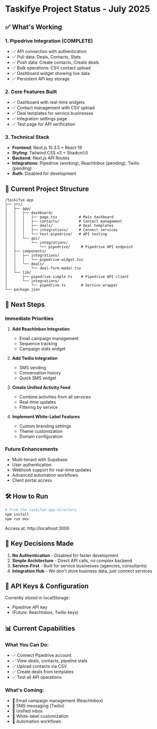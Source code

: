 # Taskifye Project Status - July 2025

## ✅ What's Working

### 1. **Pipedrive Integration (COMPLETE)**
- ✅ API connection with authentication
- ✅ Pull data: Deals, Contacts, Stats
- ✅ Push data: Create contacts, Create deals
- ✅ Bulk operations: CSV contact upload
- ✅ Dashboard widget showing live data
- ✅ Persistent API key storage

### 2. **Core Features Built**
- ✅ Dashboard with real-time widgets
- ✅ Contact management with CSV upload
- ✅ Deal templates for service businesses
- ✅ Integration settings page
- ✅ Test page for API verification

### 3. **Technical Stack**
- **Frontend**: Next.js 15.3.5 + React 19
- **Styling**: Tailwind CSS v3 + Shadcn/UI
- **Backend**: Next.js API Routes
- **Integrations**: Pipedrive (working), ReachInbox (pending), Twilio (pending)
- **Auth**: Disabled for development

## 📁 Current Project Structure

```
/taskifye-app
├── src/
│   ├── app/
│   │   ├── dashboard/
│   │   │   ├── page.tsx          # Main dashboard
│   │   │   ├── contacts/         # Contact management
│   │   │   ├── deals/            # Deal templates
│   │   │   ├── integrations/     # Connect services
│   │   │   └── test-pipedrive/   # API testing
│   │   └── api/
│   │       └── integrations/
│   │           └── pipedrive/     # Pipedrive API endpoint
│   ├── components/
│   │   ├── integrations/
│   │   │   └── pipedrive-widget.tsx
│   │   └── deals/
│   │       └── deal-form-modal.tsx
│   └── lib/
│       ├── pipedrive-simple.ts    # Pipedrive API client
│       └── integrations/
│           └── pipedrive.ts       # Service wrapper
└── package.json
```

## 🚀 Next Steps

### Immediate Priorities
1. **Add ReachInbox Integration**
   - Email campaign management
   - Sequence tracking
   - Campaign stats widget

2. **Add Twilio Integration**
   - SMS sending
   - Conversation history
   - Quick SMS widget

3. **Create Unified Activity Feed**
   - Combine activities from all services
   - Real-time updates
   - Filtering by service

4. **Implement White-Label Features**
   - Custom branding settings
   - Theme customization
   - Domain configuration

### Future Enhancements
- Multi-tenant with Supabase
- User authentication
- Webhook support for real-time updates
- Advanced automation workflows
- Client portal access

## 🛠️ How to Run

```bash
# From the taskifye-app directory
npm install
npm run dev
```

Access at: http://localhost:3000

## 📝 Key Decisions Made

1. **No Authentication** - Disabled for faster development
2. **Simple Architecture** - Direct API calls, no complex backend
3. **Service-First** - Built for service businesses (agencies, consultants)
4. **Integration Hub** - We don't store business data, just connect services

## 🔗 API Keys & Configuration

Currently stored in localStorage:
- Pipedrive API key
- (Future: ReachInbox, Twilio keys)

## 📊 Current Capabilities

### What You Can Do:
- ✅ Connect Pipedrive account
- ✅ View deals, contacts, pipeline stats
- ✅ Upload contacts via CSV
- ✅ Create deals from templates
- ✅ Test all API operations

### What's Coming:
- 🔄 Email campaign management (ReachInbox)
- 🔄 SMS messaging (Twilio)
- 🔄 Unified inbox
- 🔄 White-label customization
- 🔄 Automation workflows